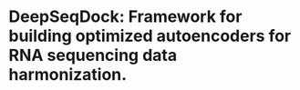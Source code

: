 # DeepSeqDock: Framework for building optimized autoencoders for RNA sequencing data harmonization.


